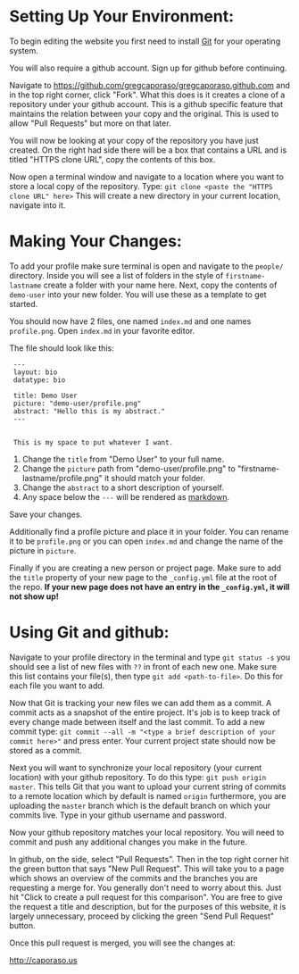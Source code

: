Setting Up Your Environment:
========================

To begin editing the website you first need to install [Git](http://git-scm.com/download) for your operating system.

You will also require a github account. Sign up for github before continuing.

Navigate to https://github.com/gregcaporaso/gregcaporaso.github.com and in the top right corner, click "Fork".
What this does is it creates a clone of a repository under your github account. This is a github specific feature that maintains the relation between your copy and the original. This is used to allow "Pull Requests" but more on that later.

You will now be looking at your copy of the repository you have just created. On the right had side there will be a box that contains a URL and is titled "HTTPS clone URL", copy the contents of this box.

Now open a terminal window and navigate to a location where you want to store a local copy of the repository.
Type:
    `git clone <paste the "HTTPS clone URL" here>`
This will create a new directory in your current location, navigate into it.


Making Your Changes:
====================

To add your profile make sure terminal is open and navigate to the `people/` directory. Inside you will see a list of folders in the style of `firstname-lastname` create a folder with your name here. Next, copy the contents of `demo-user` into your new folder. You will use these as a template to get started.

You should now have 2 files, one named `index.md` and one names `profile.png`. Open `index.md` in your favorite editor.

The file should look like this:

     ---
     layout: bio
     datatype: bio

     title: Demo User
     picture: "demo-user/profile.png"
     abstract: "Hello this is my abstract."
     ---


     This is my space to put whatever I want.

1. Change the `title` from "Demo User" to your full name.
2. Change the `picture` path from "demo-user/profile.png" to "firstname-lastname/profile.png" it should match your folder.
3. Change the `abstract` to a short description of yourself.
4. Any space below the `---` will be rendered as [markdown](http://en.wikipedia.org/wiki/Markdown).

Save your changes.

Additionally find a profile picture and place it in your folder. You can rename it to be `profile.png` or you can open `index.md` and change the name of the picture in `picture`.

Finally if you are creating a new person or project page. Make sure to add the `title` property of your new page to the `_config.yml` file at the root of the repo. **If your new page does not have an entry in the `_config.yml`, it will not show up!**

Using Git and github:
=====================

Navigate to your profile directory in the terminal and type `git status -s` you should see a list of new files with `??` in front of each new one. Make sure this list contains your file(s), then type `git add <path-to-file>`. Do this for each file you want to add. 

Now that Git is tracking your new files we can add them as a commit. A commit acts as a snapshot of the entire project. It's job is to keep track of every change made between itself and the last commit.
To add a new commit type: `git commit --all -m "<type a brief description of your commit here>"` and press enter.
Your current project state should now be stored as a commit.

Next you will want to synchronize your local repository (your current location) with your github repository. To do this type: `git push origin master`. This tells Git that you want to upload your current string of commits to a remote location which by default is named `origin` furthermore, you are uploading the `master` branch which is the default branch on which your commits live.
Type in your github username and password.

Now your github repository matches your local repository. You will need to commit and push any additional changes you make in the future.

In github, on the side, select "Pull Requests". Then in the top right corner hit the green button that says "New Pull Request". This will take you to a page which shows an overview of the commits and the branches you are requesting a merge for. You generally don't need to worry about this. Just hit "Click to create a pull request for this comparison".
You are free to give the request a title and description, but for the purposes of this website, it is largely unnecessary, proceed by clicking the green "Send Pull Request" button.

Once this pull request is merged, you will see the changes at:

http://caporaso.us
